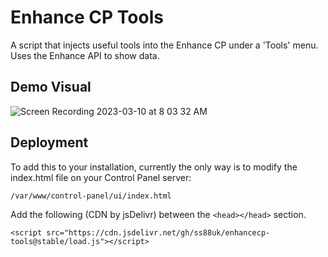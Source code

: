 
# Enhance CP Tools

A script that injects useful tools into the Enhance CP under a 'Tools' menu. Uses the Enhance API to show data.


## Demo Visual
![Screen Recording 2023-03-10 at 8 03 32 AM](https://user-images.githubusercontent.com/17299026/224324214-16eccd27-80a1-40d7-817a-9fb6b5ead660.gif)




## Deployment

To add this to your installation, currently the only way is to modify the index.html file on your Control Panel server:
```
/var/www/control-panel/ui/index.html
```

Add the following (CDN by jsDelivr) between the `<head></head>` section.

```
<script src="https://cdn.jsdelivr.net/gh/ss88uk/enhancecp-tools@stable/load.js"></script>
```
